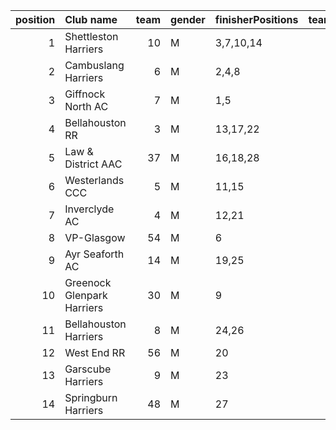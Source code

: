 |   position | Club name                  |   team | gender   | finisherPositions   |   teamPoints |   penaltyPoints |   totalPoints |   totalFinishers | Website                                    |
|-----------:|:---------------------------|-------:|:---------|:--------------------|-------------:|----------------:|--------------:|-----------------:|:-------------------------------------------|
|          1 | Shettleston Harriers       |     10 | M        | 3,7,10,14           |           34 |               0 |            34 |                4 | http://shettlestonharriers.org.uk/         |
|          2 | Cambuslang Harriers        |      6 | M        | 2,4,8               |           14 |              38 |            52 |                3 | https://cambuslangharriers.org/            |
|          3 | Giffnock North AC          |      7 | M        | 1,5                 |            6 |              76 |            82 |                2 | https://www.giffnocknorth.co.uk/           |
|          4 | Bellahouston RR            |      3 | M        | 13,17,22            |           52 |              38 |            90 |                3 | https://www.bellahoustonroadrunners.co.uk/ |
|          5 | Law & District AAC         |     37 | M        | 16,18,28            |           62 |              38 |           100 |                3 | http://www.lawaac.co.uk/                   |
|          6 | Westerlands CCC            |      5 | M        | 11,15               |           26 |              76 |           102 |                2 | https://westerlandsccc.co.uk/              |
|          7 | Inverclyde AC              |      4 | M        | 12,21               |           33 |              76 |           109 |                2 | https://www.inverclydeac.org/              |
|          8 | VP-Glasgow                 |     54 | M        | 6                   |            6 |             114 |           120 |                1 | nan                                        |
|          9 | Ayr Seaforth AC            |     14 | M        | 19,25               |           44 |              76 |           120 |                2 | https://www.ayrseaforth.co.uk/             |
|         10 | Greenock Glenpark Harriers |     30 | M        | 9                   |            9 |             114 |           123 |                1 | https://greenockglenparkharriers.com/      |
|         11 | Bellahouston Harriers      |      8 | M        | 24,26               |           50 |              76 |           126 |                2 | http://www.bellahoustonharriers.co.uk/     |
|         12 | West End RR                |     56 | M        | 20                  |           20 |             114 |           134 |                1 | https://www.westendroadrunners.co.uk/      |
|         13 | Garscube Harriers          |      9 | M        | 23                  |           23 |             114 |           137 |                1 | https://www.garscubeharriers.org.uk/       |
|         14 | Springburn Harriers        |     48 | M        | 27                  |           27 |             114 |           141 |                1 | https://www.springburnharriers.co.uk/      |